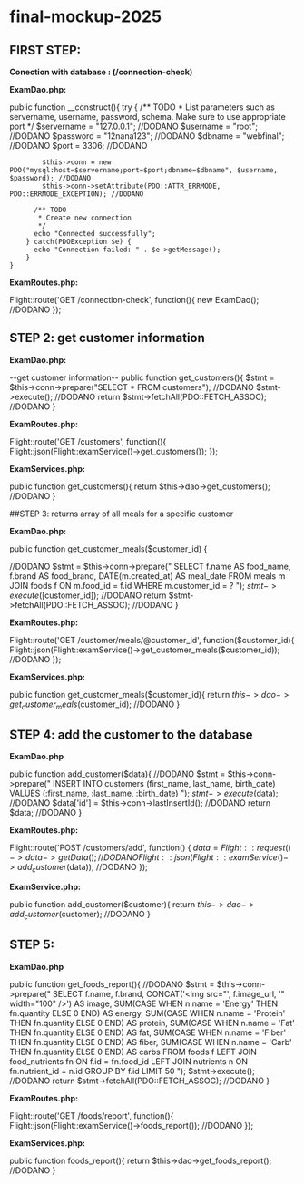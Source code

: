 # final-mockup-2025

## FIRST STEP:

**Conection with database : (/connection-check)**

**ExamDao.php:**

public function __construct(){
        try {
          /** TODO
           * List parameters such as servername, username, password, schema. Make sure to use appropriate port
           */
          $servername = "127.0.0.1"; //DODANO
            $username = "root"; //DODANO
            $password = "12nana123"; //DODANO
            $dbname = "webfinal"; //DODANO
            $port = 3306; //DODANO

            $this->conn = new PDO("mysql:host=$servername;port=$port;dbname=$dbname", $username, $password); //DODANO
            $this->conn->setAttribute(PDO::ATTR_ERRMODE, PDO::ERRMODE_EXCEPTION); //DODANO

          /** TODO
           * Create new connection
           */
          echo "Connected successfully";
        } catch(PDOException $e) {
          echo "Connection failed: " . $e->getMessage();
        }
    }


**ExamRoutes.php:**

Flight::route('GET /connection-check', function(){
    new ExamDao(); //DODANO
});


## STEP 2: get customer information

**ExamDao.php:**

  --get customer information--
public function get_customers(){
  $stmt = $this->conn->prepare("SELECT * FROM customers"); //DODANO
  $stmt->execute(); //DODANO
  return $stmt->fetchAll(PDO::FETCH_ASSOC); //DODANO
}

**ExamRoutes.php:**

Flight::route('GET /customers', function(){
  Flight::json(Flight::examService()->get_customers());
});

**ExamServices.php:**

public function get_customers(){
  return $this->dao->get_customers(); //DODANO
}

##STEP 3: returns array of all meals for a specific customer

**ExamDao.php:**

public function get_customer_meals($customer_id) {

//DODANO
$stmt = $this->conn->prepare("
  SELECT f.name AS food_name, f.brand AS food_brand, DATE(m.created_at) AS meal_date 
    FROM meals m 
    JOIN foods f ON m.food_id = f.id
    WHERE m.customer_id = ?
  ");
  $stmt->execute([$customer_id]); //DODANO
  return $stmt->fetchAll(PDO::FETCH_ASSOC); //DODANO
}

**ExamRoutes.php:**

Flight::route('GET /customer/meals/@customer_id', function($customer_id){
  Flight::json(Flight::examService()->get_customer_meals($customer_id)); //DODANO
});

**ExamServices.php:**

public function get_customer_meals($customer_id){
  return $this->dao->get_customer_meals($customer_id); //DODANO
}


## STEP 4: add the customer to the database

**ExamDao.php**

public function add_customer($data){
  //DODANO
  $stmt = $this->conn->prepare("
    INSERT INTO customers (first_name, last_name, birth_date)
    VALUES (:first_name, :last_name, :birth_date)
  ");
  $stmt->execute($data); //DODANO
  $data['id'] = $this->conn->lastInsertId(); //DODANO
  return $data; //DODANO
}

**ExamRoutes.php:**

Flight::route('POST /customers/add', function() {
  $data = Flight::request()->data->getData(); //DODANO
  Flight::json(Flight::examService()->add_customer($data)); //DODANO
});

**ExamService.php:**

public function add_customer($customer){
  return $this->dao->add_customer($customer); //DODANO
}

## STEP 5:

**ExamDao.php**

public function get_foods_report(){
      //DODANO
      $stmt = $this->conn->prepare("
            SELECT 
                f.name,
                f.brand,
                CONCAT('<img src=\"', f.image_url, '\" width=\"100\" />') AS image,
                SUM(CASE WHEN n.name = 'Energy' THEN fn.quantity ELSE 0 END) AS energy,
                SUM(CASE WHEN n.name = 'Protein' THEN fn.quantity ELSE 0 END) AS protein,
                SUM(CASE WHEN n.name = 'Fat' THEN fn.quantity ELSE 0 END) AS fat,
                SUM(CASE WHEN n.name = 'Fiber' THEN fn.quantity ELSE 0 END) AS fiber,
                SUM(CASE WHEN n.name = 'Carb' THEN fn.quantity ELSE 0 END) AS carbs
            FROM foods f
            LEFT JOIN food_nutrients fn ON f.id = fn.food_id
            LEFT JOIN nutrients n ON fn.nutrient_id = n.id
            GROUP BY f.id
            LIMIT 50
        ");
        $stmt->execute(); //DODANO
        return $stmt->fetchAll(PDO::FETCH_ASSOC); //DODANO
    }

**ExamRoutes.php:**

Flight::route('GET /foods/report', function(){
  Flight::json(Flight::examService()->foods_report()); //DODANO
});

**ExamServices.php:**

public function foods_report(){
  return $this->dao->get_foods_report(); //DODANO
}
